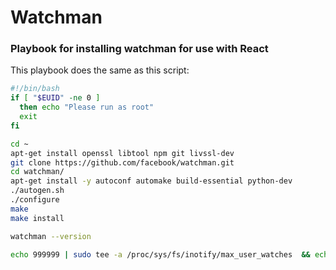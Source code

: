 # Watchman

### Playbook for installing watchman for use with React

This playbook does the same as this script:
```bash
#!/bin/bash
if [ "$EUID" -ne 0 ]
  then echo "Please run as root"
  exit
fi

cd ~
apt-get install openssl libtool npm git livssl-dev
git clone https://github.com/facebook/watchman.git
cd watchman/
apt-get install -y autoconf automake build-essential python-dev
./autogen.sh
./configure
make
make install

watchman --version

echo 999999 | sudo tee -a /proc/sys/fs/inotify/max_user_watches  && echo 999999 | sudo tee -a  /proc/sys/fs/inotify/max_queued_events && echo 999999 | sudo tee  -a /proc/sys/fs/inotify/max_user_instances && watchman  shutdown-server
```
